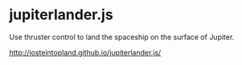 # jupiterlander.js
Use thruster control to land the spaceship on the surface of Jupiter.

http://josteintopland.github.io/jupiterlander.js/
